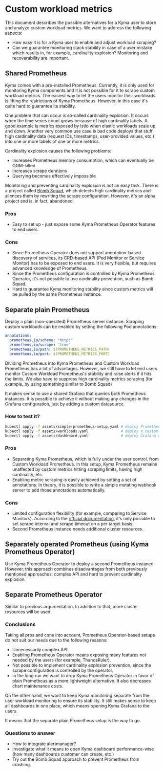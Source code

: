 # Custom workload metrics

This document describes the possible alternatives for a Kyma user to store and analyze custom workload metrics. We want to address the following aspects:

* How easy it is for a Kyma user to enable and adjust workload scraping?
* Can we guarantee monitoring stack stability in case of a user mistake which results in, for example, cardinality explosion? Monitoring and recoverability are important.

## Shared Prometheus

Kyma comes with a pre-installed Prometheus. Currently, it is only used for monitoring Kyma components and it is not possible for it to scrape custom workload metrics. 
The easiest way to let the users monitor their workloads is lifting the restrictions of Kyma Prometheus. However, in this case it's quite hard to guarantee its stability.

One problem that can occur is so-called cardinality explosion. It occurs when the time series count grows because of high cardinality labels. A good example is metrics exposed by Istio when elastic workloads scale up and down. Another very common use case is bad code deploys that stuff high cardinality data (request IDs, timestamps, user-provided values, etc.) into one or more labels of one or more metrics.

Cardinality explosion causes the following problems:

* Increases Prometheus memory consumption, which can eventually be OOM-killed
* Increases scrape durations
* Querying becomes effectively impossible

Monitoring and preventing cardinality explosion is not an easy task. There is a project called [Bomb Squad](https://github.com/open-fresh/bomb-squad), which detects high cardinality metrics and silences them by rewriting the scrape configuration.
However, it's an alpha project and is, in fact, abandoned. 

### Pros

* Easy to set up - just expose some Kyma Prometheus Operator features to end users.

### Cons

* Since Prometheus Operator does not support annotation-based discovery of services, its CRD-based API (Pod Monitor or Service Monitor) has to be exposed to end users. It is very flexible, but requires advanced knowledge of Prometheus.
* Since the Prometheus configuration is controlled by Kyma Prometheus Operator, it's not possible to use cardinality prevention, such as Bomb Squad.
* Hard to guarantee Kyma monitoring stability since custom metrics will be pulled by the same Prometheus instance.

## Separate plain Prometheus

Deploy a plain (non-operated) Prometheus server instance. Scraping custom workloads can be enabled by setting the following Pod annotations: 
```yaml
annotations:
  prometheus.io/scheme: "https"
  prometheus.io/scrape: "true"
  prometheus.io/path: $(PROMETHEUS_METRICS_PATH)
  prometheus.io/port: $(PROMETHEUS_METRICS_PORT)
```

Dividing Prometheus into Kyma Prometheus and Custom Workload Prometheus has a lot of advantages. However, we still have to let end users monitor Custom Workload Prometheus's stability and raise alerts if it hits the limits. We also have to suppress high cardinality metrics scraping (for example, by using something similar to Bomb Squad)

It makes sense to use a shared Grafana that queries both Prometheus instances. It is possible to achieve it without making any changes in the Grafana configuration, just by adding a custom datasource.

### How to test it?

```bash
kubectl apply -f assets/simple-prometheus-setup.yaml # deploy Prometheus server and make it a Kyma Grafana datasource
kubectl apply -f assets/workloads.yaml               # deploy a custom workload that exposes metrics
kubectl apply -f assets/dashboard.yaml               # deploy Grafana dashboard
```

### Pros

* Separating Kyma Prometheus, which is fully under the user control, from Custom Workload Prometheus. In this setup, Kyma Prometheus remains unaffected by custom metrics hitting scraping limits, having high cardinality, etc.
* Enabling metric scraping is easily achieved by setting a set of annotations. In theory, it is possible to write a simple mutating webhook server to add those annotations automatically.

### Cons

* Limited configuration flexibility (for example, comparing to Service Monitors). According to the [official documentation](https://prometheus.io/docs/prometheus/latest/configuration/configuration/#relabel_config), it's only possible to set scrape interval and scrape timeout on a per target basis.
* Second Prometheus instance needs additional cluster resources.

## Separately operated Prometheus (using Kyma Prometheus Operator)

Use Kyma Prometheus Operator to deploy a second Prometheus instance. However, this approach combines disadvantages from both previously mentioned approaches: complex API and hard to prevent cardinality explosion.

## Separate Prometheus Operator

Similar to previous argumentation. In addition to that, more cluster resources will be used.

### Conclusions 

Taking all pros and cons into account, Prometheus Operator-based setups do not suit our needs due to the following reasons:

* Unnecessarily complex API.
* Enabling Prometheus Operator means exposing many features not needed by the users (for example, ThanosRuler).
* Not possible to implement cardinality explosion prevention, since the scrape configuration is controlled by the operator.
* In the long run we want to drop Kyma Prometheus Operator in favor of plain Prometheus as a more lightweight alternative. It also decreases chart maintenance costs.

On the other hand, we want to keep Kyma monitoring separate from the user workload monitoring to ensure its stability.
It still makes sense to keep all dashboards in one place, which means opening Kyma Grafana to the users.

It means that the separate plain Prometheus setup is the way to go.

### Questions to answer

* How to integrate alertmanager?
* Investigate what it means to open Kyma dashboard performance-wise (how many dashboards customer can create, etc.)
* Try out the Bomb Squad approach to prevent Prometheus from crashing.
